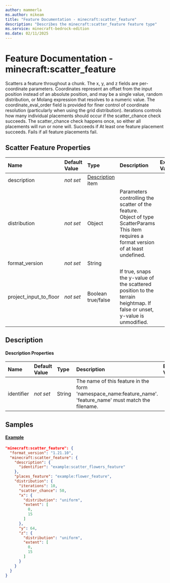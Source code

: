 ```yaml
---
author: mammerla
ms.author: mikeam
title: "Feature Documentation - minecraft:scatter_feature"
description: "Describes the minecraft:scatter_feature feature type"
ms.service: minecraft-bedrock-edition
ms.date: 02/11/2025 
---
```


# Feature Documentation - minecraft:scatter_feature

Scatters a feature throughout a chunk. The x, y, and z fields are per-coordinate parameters. Coordinates represent an offset from the input position instead of an absolute position, and may be a single value, random distribution, or Molang expression that resolves to a numeric value. The coordinate_eval_order field is provided for finer control of coordinate resolution (particularly when using the grid distribution). iterations controls how many individual placements should occur if the scatter_chance check succeeds. The scatter_chance check happens once, so either all placements will run or none will. Succeeds if At least one feature placement succeeds. Fails if all feature placements fail.


## Scatter Feature Properties

|Name       |Default Value |Type |Description |Example Values |
|:----------|:-------------|:----|:-----------|:------------- |
| description | *not set* | [Description](#description) item |  |  | 
| distribution | *not set* | Object | Parameters controlling the scatter of the feature. Object of type ScatterParams This item requires a format version of at least undefined. |  | 
| format_version | *not set* | String |  |  | 
| project_input_to_floor | *not set* | Boolean true/false | If true, snaps the y-value of the scattered position to the terrain heightmap. If false or unset, y-value is unmodified. |  | 

## Description

#### Description Properties

|Name       |Default Value |Type |Description |Example Values |
|:----------|:-------------|:----|:-----------|:------------- |
| identifier | *not set* | String | The name of this feature in the form 'namespace_name:feature_name'. 'feature_name' must match the filename. |  | 

## Samples

#### [Example](example)


```json
"minecraft:scatter_feature": {
  "format_version": "1.21.10",
  "minecraft:scatter_feature": {
    "description": {
      "identifier": "example:scatter_flowers_feature"
    },
    "places_feature": "example:flower_feature",
    "distribution": {
      "iterations": 10,
      "scatter_chance": 50,
      "x": {
        "distribution": "uniform",
        "extent": [
          0,
          15
        ]
      },
      "y": 64,
      "z": {
        "distribution": "uniform",
        "extent": [
          0,
          15
        ]
      }
    }
  }
}
```

